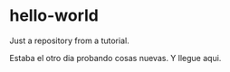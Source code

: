 # hello-world
Just a repository from a tutorial.

Estaba el otro dia probando cosas nuevas.
Y llegue aqui.

